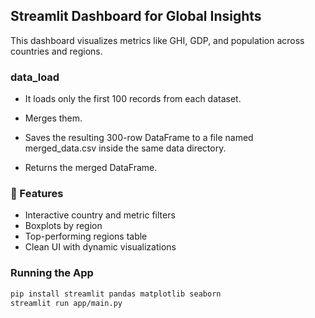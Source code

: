 ## Streamlit Dashboard for Global Insights

This dashboard visualizes metrics like GHI, GDP, and population across countries and regions.

### data_load
- It loads only the first 100 records from each dataset.

- Merges them.

- Saves the resulting 300-row DataFrame to a file named merged_data.csv inside the same data directory.

- Returns the merged DataFrame.
### 🔧 Features

- Interactive country and metric filters
- Boxplots by region
- Top-performing regions table
- Clean UI with dynamic visualizations

###  Running the App

```bash
pip install streamlit pandas matplotlib seaborn
streamlit run app/main.py



